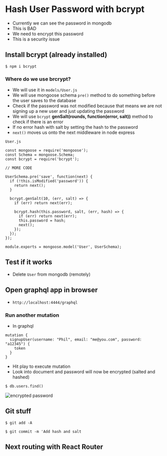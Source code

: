 # Hash User Password with bcrypt
* Currently we can see the password in mongodb
* This is BAD
* We need to encrypt this password
* This is a security issue

## Install bcrypt (already installed)
`$ npm i bcrypt`

### Where do we use brcrypt?
* We will use it in `models/User.js`
* We will use mongoose schema `pre()` method to do something before the user saves to the database
* Check if the password was not modified because that means we are not signing up a new user and just updating the password
* We will use `bcrypt` **genSalt(rounds, function(error, salt))** method to check if there is an error
* If no error hash with salt by setting the hash to the password
* `next()` moves us onto the next middleware in node express

`User.js`

```
const mongoose = require('mongoose');
const Schema = mongoose.Schema;
const bcrypt = require('bcrypt');

// MORE CODE

UserSchema.pre('save', function(next) {
  if (!this.isModified('password')) {
    return next();
  }

  bcrypt.genSalt(10, (err, salt) => {
    if (err) return next(err);

    bcrypt.hash(this.password, salt, (err, hash) => {
      if (err) return next(err);
      this.password = hash;
      next();
    });
  });
});

module.exports = mongoose.model('User', UserSchema);
```

## Test if it works
* Delete `User` from mongodb (remotely)

## Open graphql app in browser
* `http://localhost:4444/graphql`

### Run another mutation
* In graphql

```
mutation {
  signupUser(username: "Phil", email: "me@you.com", password: "a12345") {
    token
  }
}
```

* Hit play to execute mutation
* Look into document and password will now be encrypted (salted and hashed)

`$ db.users.find()`

![encrypted password](https://i.imgur.com/xvlurSS.png)

## Git stuff
`$ git add -A`

`$ git commit -m 'Add hash and salt`

## Next routing with React Router

